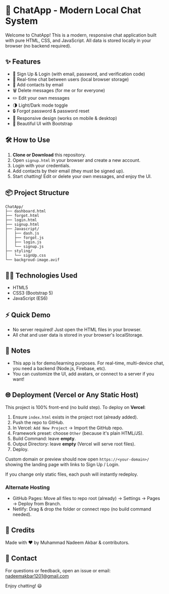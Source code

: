 # 🚀 ChatApp - Modern Local Chat System

Welcome to ChatApp! This is a modern, responsive chat application built with
pure HTML, CSS, and JavaScript. All data is stored locally in your browser (no
backend required).

## ✨ Features

- 📝 Sign Up & Login (with email, password, and verification code)
- 💬 Real-time chat between users (local browser storage)
- 👥 Add contacts by email
- 🗑️ Delete messages (for me or for everyone)
- ✏️ Edit your own messages
- 🌗 Light/Dark mode toggle
- 🔒 Forgot password & password reset
- 📱 Responsive design (works on mobile & desktop)
- 🎨 Beautiful UI with Bootstrap

## 🛠️ How to Use

1. **Clone or Download** this repository.
2. Open `signup.html` in your browser and create a new account.
3. Login with your credentials.
4. Add contacts by their email (they must be signed up).
5. Start chatting! Edit or delete your own messages, and enjoy the UI.

## 📦 Project Structure

```
ChatApp/
├── dashboard.html
├── forgot.html
├── login.html
├── signup.html
├── Javascript/
│   ├── dash.js
│   ├── forgot.js
│   ├── login.js
│   └── signup.js
├── styling/
│   └── signUp.css
└── backgroud-image.avif
```

## 🧑‍💻 Technologies Used

- HTML5
- CSS3 (Bootstrap 5)
- JavaScript (ES6)

## ⚡ Quick Demo

- No server required! Just open the HTML files in your browser.
- All chat and user data is stored in your browser's localStorage.

## 📝 Notes

- This app is for demo/learning purposes. For real-time, multi-device chat, you
  need a backend (Node.js, Firebase, etc).
- You can customize the UI, add avatars, or connect to a server if you want!

## 🌐 Deployment (Vercel or Any Static Host)

This project is 100% front-end (no build step). To deploy on **Vercel**:

1. Ensure `index.html` exists in the project root (already added).
2. Push the repo to GitHub.
3. In Vercel: `Add New Project` → Import the GitHub repo.
4. Framework preset: choose `Other` (because it's plain HTML/JS).
5. Build Command: leave **empty**.
6. Output Directory: leave **empty** (Vercel will serve root files).
7. Deploy.

Custom domain or preview should now open `https://<your-domain>/` showing the
landing page with links to Sign Up / Login.

If you change only static files, each push will instantly redeploy.

### Alternate Hosting

- GitHub Pages: Move all files to repo root (already) → Settings → Pages →
  Deploy from Branch.
- Netlify: Drag & drop the folder or connect repo (no build command needed).

## 🙏 Credits

Made with ❤️ by Muhammad Nadeem Akbar & contributors.

## 📧 Contact

For questions or feedback, open an issue or email: nadeemakbar1201@gmail.com

Enjoy chatting! 😃
